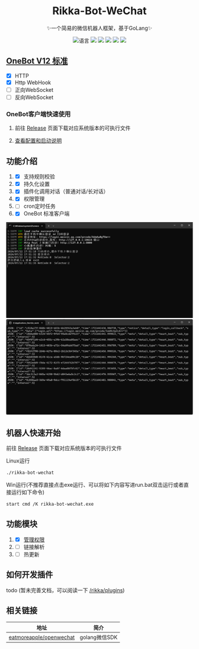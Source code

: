 
<div style="text-align: center;">

# Rikka-Bot-WeChat
✨一个简易的微信机器人框架，基于GoLang✨

![](https://img.shields.io/github/go-mod/go-version/Clov614/rikka-bot-wechat "语言")
![](https://img.shields.io/github/stars/Clov614/rikka-bot-wechat?style=flat&color=yellow)
[![](https://img.shields.io/github/actions/workflow/status/Clov614/rikka-bot-wechat/golangci-lint.yml?branch=main)](https://github.com/Clov614/rikka-bot-wechat/actions/workflows/golangci-lint.yml "代码分析")
[![](https://github.com/Clov614/rikka-bot-wechat/actions/workflows/release.yml/badge.svg)](https://github.com/Clov614/rikka-bot-wechat/actions/workflows/release.yml "go-releaser")
[![](https://img.shields.io/github/contributors/Clov614/rikka-bot-wechat)](https://github.com/Clov614/rikka-bot-wechat/graphs/contributors "贡献者")
[![](https://img.shields.io/github/license/Clov614/rikka-bot-wechat)](https://github.com/Clov614/rikka-bot-wechat/blob/main/LICENSE "许可协议")
</div>

## [OneBot V12 标准](https://12.onebot.dev/)

- [x] HTTP
- [x] Http WebHook
- [ ] 正向WebSocket
- [ ] 反向WebSocket

### OneBot客户端快速使用

1. 前往 [Release](https://github.com/Clov614/rikka-bot-wechat/releases) 页面下载对应系统版本的可执行文件

2. [查看配置和启动说明](docs/onebot/README.md)

## 功能介绍

1. - [x] 支持规则校验
2. - [x] 持久化设置
3. - [x] 插件化调用对话（普通对话/长对话）
4. - [x] 权限管理
5. - [ ] cron定时任务
6. - [x] OneBot 标准客户端

![cmd_run](/docs/img/product.png)
![http_post](/docs/img/product01.png)

## 机器人快速开始

前往 [Release](https://github.com/Clov614/rikka-bot-wechat/releases) 页面下载对应系统版本的可执行文件

Linux运行
```bash
./rikka-bot-wechat 
```

Win运行(不推荐直接点击exe运行、可以将如下内容写进run.bat双击运行或者直接运行如下命令)
```bash
start cmd /K rikka-bot-wechat.exe
```

## 功能模块

1. - [x] [管理权限](docs/plugin/README.md)
2. - [ ] 链接解析
3. - [ ] 热更新

## 如何开发插件

todo (暂未完善文档，可以阅读一下 [/rikka/plugins](https://github.com/Clov614/rikka-bot-wechat/tree/main/rikkabot/plugins))

## 相关链接

| 地址                                                                    | 简介          |
|-----------------------------------------------------------------------|-------------|
| [eatmoreapple/openwechat](https://github.com/eatmoreapple/openwechat) | golang微信SDK |